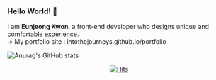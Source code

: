 ### Hello World! 🚀

I am <b>Eunjeong Kwon</b>, a front-end developer who designs unique and comfortable experience.</br>
➜ My portfolio site : intothejourneys.github.io/portfolio

<!--
**intothejourneys/intothejourneys** is a ✨ _special_ ✨ repository because its `README.md` (this file) appears on your GitHub profile.

Here are some ideas to get you started:

- 🔭 I’m currently working on ...
- 🌱 I’m currently learning ...
- 👯 I’m looking to collaborate on ...
- 🤔 I’m looking for help with ...
- 💬 Ask me about ...
- 📫 How to reach me: ...
- 😄 Pronouns: ...
- ⚡ Fun fact: ...
-->


![Anurag's GitHub stats](https://github-readme-stats.vercel.app/api?username=intothejourneys&show_icons=true&theme=cobalt)

<div align=center>
  
[![Hits](https://hits.seeyoufarm.com/api/count/incr/badge.svg?url=https%3A%2F%2Fgithub.com%2Fintothejourneys&count_bg=%2390EDE3&title_bg=%2395959A&icon=&icon_color=%23FFFFFF&title=hits&edge_flat=false)](https://hits.seeyoufarm.com)

</div>
